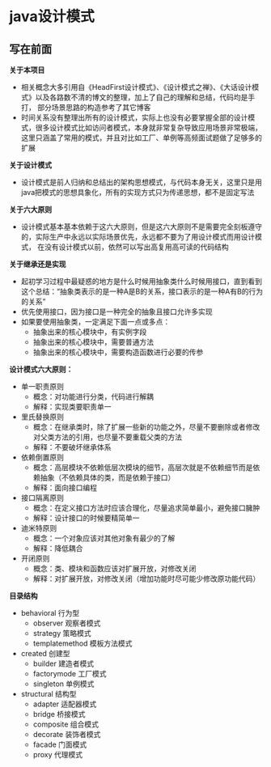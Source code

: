 # java设计模式
## 写在前面
**关于本项目**
- 相关概念大多引用自《HeadFirst设计模式》、《设计模式之禅》、《大话设计模式》以及各路数不清的博文的整理，加上了自己的理解和总结，代码均是手打，
部分场景思路的构造参考了其它博客
- 时间关系没有整理出所有的设计模式，实际上也没有必要掌握全部的设计模式，很多设计模式比如访问者模式，本身就非常复杂导致应用场景非常极端，
这里只涵盖了常用的模式，并且对比如工厂、单例等高频面试题做了足够多的扩展

**关于设计模式**
- 设计模式是前人归纳和总结出的架构思想模式，与代码本身无关，这里只是用java把模式的思想具象化，所有的实现方式只为传递思想，都不是固定写法

**关于六大原则**
- 设计模式基本基本依赖于这六大原则，但是这六大原则不是需要完全刻板遵守的，实际生产中永远以实际场景优先，永远都不要为了用设计模式而用设计模式，
在没有设计模式以前，依然可以写出高复用高可读的代码结构

**关于继承还是实现**
- 起初学习过程中最疑惑的地方是什么时候用抽象类什么时候用接口，直到看到这个总结：“抽象类表示的是一种A是B的关系，接口表示的是一种A有B的行为的关系”
- 优先使用接口，因为接口是一种完全的抽象且接口允许多实现
- 如果要使用抽象类，一定满足下面一点或多点：
    - 抽象出来的核心模块中，有实例字段
    - 抽象出来的核心模块中，需要普通方法
    - 抽象出来的核心模块中，需要构造函数进行必要的传参

**设计模式六大原则：**
- 单一职责原则
    - 概念：对功能进行分类，代码进行解耦
    - 解释：实现类要职责单一
- 里氏替换原则
    - 概念：在继承类时，除了扩展一些新的功能之外，尽量不要删除或者修改对父类方法的引用，也尽量不要重载父类的方法
    - 解释：不要破坏继承体系
- 依赖倒置原则
    - 概念：高层模块不依赖低层次模块的细节，高层次就是不依赖细节而是依赖抽象（不依赖具体的类，而是依赖于接口）
    - 解释：面向接口编程
- 接口隔离原则
    - 概念：在定义接口方法时应该合理化，尽量追求简单最小，避免接口臃肿
    - 解释：设计接口的时候要精简单一
- 迪米特原则
    - 概念：一个对象应该对其他对象有最少的了解
    - 解释：降低耦合
- 开闭原则
    - 概念：类、模块和函数应该对扩展开放，对修改关闭
    - 解释：对扩展开放，对修改关闭（增加功能时尽可能少修改原功能代码）
    
**目录结构**
- behavioral    行为型
    - observer    观察者模式
    - strategy    策略模式
    - templatemethod    模板方法模式
- created    创建型
    - builder    建造者模式
    - factorymode    工厂模式
    - singleton    单例模式
- structural    结构型
    - adapter    适配器模式
    - bridge    桥接模式
    - composite    组合模式
    - decorate    装饰者模式
    - facade    门面模式
    - proxy    代理模式
